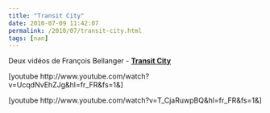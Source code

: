 ```yaml
---
title: "Transit City"
date: 2010-07-09 11:42:07
permalink: /2010/07/transit-city.html
tags: [nan]
---
```


<p>Deux vidéos de François Bellanger - <strong><a href="http://transit-city.blogspot.com/" target="_blank">Transit City</a></strong></p> <p>  [youtube http://www.youtube.com/watch?v=UcqdNvEhZJg&hl=fr_FR&fs=1&]</p> [youtube http://www.youtube.com/watch?v=T_CjaRuwpBQ&hl=fr_FR&fs=1&]
